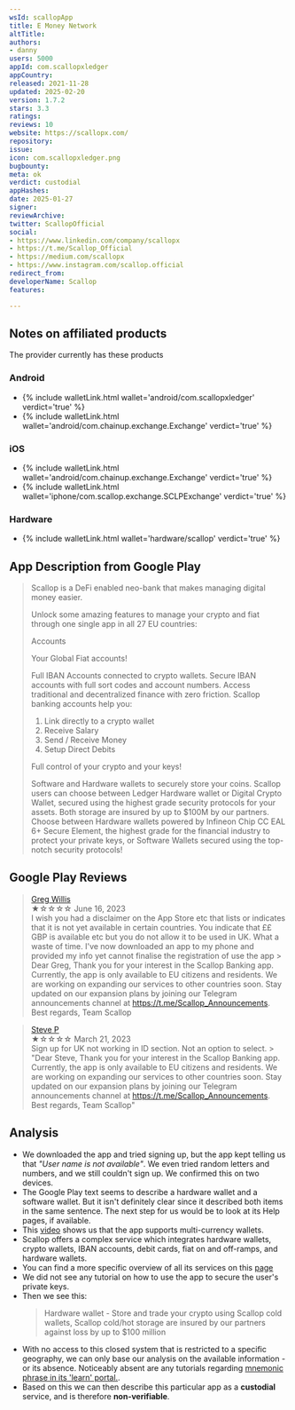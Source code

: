 ```yaml
---
wsId: scallopApp
title: E Money Network
altTitle: 
authors:
- danny
users: 5000
appId: com.scallopxledger
appCountry: 
released: 2021-11-28
updated: 2025-02-20
version: 1.7.2
stars: 3.3
ratings: 
reviews: 10
website: https://scallopx.com/
repository: 
issue: 
icon: com.scallopxledger.png
bugbounty: 
meta: ok
verdict: custodial
appHashes: 
date: 2025-01-27
signer: 
reviewArchive: 
twitter: ScallopOfficial
social:
- https://www.linkedin.com/company/scallopx
- https://t.me/Scallop_Official
- https://medium.com/scallopx
- https://www.instagram.com/scallop.official
redirect_from: 
developerName: Scallop
features: 

---
```


## Notes on affiliated products 

The provider currently has these products

### Android

- {% include walletLink.html wallet='android/com.scallopxledger' verdict='true' %}
- {% include walletLink.html wallet='android/com.chainup.exchange.Exchange' verdict='true' %}

### iOS

- {% include walletLink.html wallet='android/com.chainup.exchange.Exchange' verdict='true' %}
- {% include walletLink.html wallet='iphone/com.scallop.exchange.SCLPExchange' verdict='true' %}

### Hardware 

- {% include walletLink.html wallet='hardware/scallop' verdict='true' %}

## App Description from Google Play

> Scallop is a DeFi enabled neo-bank that makes managing digital money easier.
>
> Unlock some amazing features to manage your crypto and fiat through one single app in all 27 EU countries:
>
> Accounts
> 
> Your Global Fiat accounts!
>
> Full IBAN Accounts connected to crypto wallets. Secure IBAN accounts with full sort codes and account numbers. Access traditional and decentralized finance with zero friction. Scallop banking accounts help you:
> 1. Link directly to a crypto wallet
> 2. Receive Salary
> 3. Send / Receive Money
> 4. Setup Direct Debits
> 
> Full control of your crypto and your keys!
> 
> Software and Hardware wallets to securely store your coins. Scallop users can choose between Ledger Hardware wallet or Digital Crypto Wallet, secured using the highest grade security protocols for your assets. Both storage are insured by up to $100M by our partners. Choose between Hardware wallets powered by Infineon Chip CC EAL 6+ Secure Element, the highest grade for the financial industry to protect your private keys, or Software Wallets secured using the top-notch security protocols!

## Google Play Reviews

> [Greg Willis](https://play.google.com/store/apps/details?id=com.scallopxledger&gl=li)<br>
  ★☆☆☆☆ June 16, 2023 <br>
       I wish you had a disclaimer on the App Store etc that lists or indicates that it is not yet available in certain countries. You indicate that ££ GBP is available etc but you do not allow it to be used in UK. What a waste of time. I've now downloaded an app to my phone and provided my info yet cannot finalise the registration of use the app
         > Dear Greg, Thank you for your interest in the Scallop Banking app. Currently, the app is only available to EU citizens and residents. We are working on expanding our services to other countries soon. Stay updated on our expansion plans by joining our Telegram announcements channel at https://t.me/Scallop_Announcements. Best regards, Team Scallop

> [Steve P](https://play.google.com/store/apps/details?id=com.scallopxledger&gl=li)<br>
  ★☆☆☆☆ March 21, 2023 <br>
       Sign up for UK not working in ID section. Not an option to select.
         > "Dear Steve, Thank you for your interest in the Scallop Banking app. Currently, the app is only available to EU citizens and residents. We are working on expanding our services to other countries soon. Stay updated on our expansion plans by joining our Telegram announcements channel at https://t.me/Scallop_Announcements. Best regards, Team Scallop"

## Analysis 

- We downloaded the app and tried signing up, but the app kept telling us that *"User name is not available"*. We even tried random letters and numbers, and we still couldn't sign up. We confirmed this on two devices.
- The Google Play text seems to describe a hardware wallet and a software wallet. But it isn't definitely clear since it described both items in the same sentence. The next step for us would be to look at its Help pages, if available.
- This [video](https://www.youtube.com/watch?v=b0qdWYxw-3o) shows us that the app supports multi-currency wallets.
- Scallop offers a complex service which integrates hardware wallets, crypto wallets, IBAN accounts, debit cards, fiat on and off-ramps, and hardware wallets. 
- You can find a more specific overview of all its services on this [page](https://learn.scallopx.com/scallop/what-is-scallop)
- We did not see any tutorial on how to use the app to secure the user's private keys. 
- Then we see this:
  > Hardware wallet - Store and trade your crypto using Scallop cold wallets, Scallop cold/hot storage are insured by our partners against loss by up to $100 million
- With no access to this closed system that is restricted to a specific geography, we can only base our analysis on the available information - or its absence. Noticeably absent are any tutorials regarding [mnemonic phrase in its 'learn' portal.](https://learn.scallopx.com/scallop/what-is-scallop?q=mnemonic). 
- Based on this we can then describe this particular app as a **custodial** service, and is therefore **non-verifiable**.
